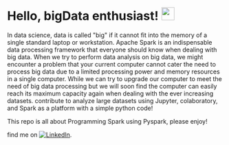 # Hello, bigData enthusiast! <img src="https://raw.githubusercontent.com/MartinHeinz/MartinHeinz/master/wave.gif" width="30px">

In data science, data is called "big" if it cannot fit into the memory of a single standard laptop or workstation.
Apache Spark is an indispensable data processing framework that everyone should know when dealing with big data.
When we try to perform data analysis on big data, we might encounter a problem that your current computer cannot cater
the need to process big data due to a limited processing power and memory resources in a single computer.
While we can try to upgrade our computer to meet the need of big data processing but we will soon find the 
computer can easily reach its maximum capacity again when dealing with the ever increasing datasets.
contribute to analyze large datasets using Jupyter, colaboratory, and Spark as a platform with a simple python code!

This repo is all about Programming Spark using Pyspark, please enjoy!

find me on [![LinkedIn][1.2]][1].

<!-- Icons -->
[1.2]: https://raw.githubusercontent.com/MartinHeinz/MartinHeinz/master/linkedin-3-16.png (LinkedIn icon without padding)

<!-- Links to your social media accounts -->
[1]: https://www.linkedin.com/in/rifqijundullah/
